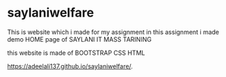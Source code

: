 # saylaniwelfare

This is website which i made for my assignment
in this assignment i made demo HOME page of SAYLANI IT MASS TARINING

this website is made of BOOTSTRAP CSS HTML

https://adeelali137.github.io/saylaniwelfare/.
